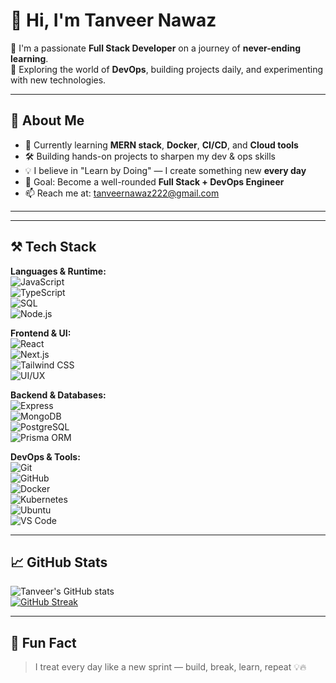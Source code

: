 # 👋 Hi, I'm Tanveer Nawaz

🚀 I'm a passionate **Full Stack Developer** on a journey of **never-ending learning**.  
🔧 Exploring the world of **DevOps**, building projects daily, and experimenting with new technologies.

---

## 🧠 About Me

- 🌱 Currently learning **MERN stack**, **Docker**, **CI/CD**, and **Cloud tools**
- 🛠️ Building hands-on projects to sharpen my dev & ops skills
- 💡 I believe in "Learn by Doing" — I create something new **every day**
- 🎯 Goal: Become a well-rounded **Full Stack + DevOps Engineer**
- 📫 Reach me at: tanveernawaz222@gmail.com

---

---

## ⚒️ Tech Stack

**Languages & Runtime:**  
![JavaScript](https://img.shields.io/badge/-JavaScript-black?logo=javascript)  
![TypeScript](https://img.shields.io/badge/-TypeScript-3178C6?logo=typescript&logoColor=white)  
![SQL](https://img.shields.io/badge/-SQL-4479A1?logo=postgresql)  
![Node.js](https://img.shields.io/badge/-Node.js-339933?logo=node.js&logoColor=white)

**Frontend & UI:**  
![React](https://img.shields.io/badge/-React-black?logo=react)  
![Next.js](https://img.shields.io/badge/-Next.js-000000?logo=next.js)  
![Tailwind CSS](https://img.shields.io/badge/-Tailwind_CSS-38B2AC?logo=tailwind-css&logoColor=white)  
![UI/UX](https://img.shields.io/badge/-UI/UX-FF69B4?style=flat-square)

**Backend & Databases:**  
![Express](https://img.shields.io/badge/-Express.js-gray?logo=express)  
![MongoDB](https://img.shields.io/badge/-MongoDB-47A248?logo=mongodb&logoColor=white)  
![PostgreSQL](https://img.shields.io/badge/-PostgreSQL-336791?logo=postgresql&logoColor=white)  
![Prisma ORM](https://img.shields.io/badge/-Prisma-2D3748?logo=prisma)

**DevOps & Tools:**  
![Git](https://img.shields.io/badge/-Git-F05032?logo=git&logoColor=white)  
![GitHub](https://img.shields.io/badge/-GitHub-181717?logo=github)  
![Docker](https://img.shields.io/badge/-Docker-2496ED?logo=docker)  
![Kubernetes](https://img.shields.io/badge/-Kubernetes-326CE5?logo=kubernetes&logoColor=white)  
![Ubuntu](https://img.shields.io/badge/-Ubuntu-E95420?logo=ubuntu&logoColor=white)  
![VS Code](https://img.shields.io/badge/-VS%20Code-007ACC?logo=visual-studio-code)

---


## 📈 GitHub Stats

![Tanveer's GitHub stats](https://github-readme-stats.vercel.app/api?username=tanveernawaz&show_icons=true&theme=tokyonight)  
[![GitHub Streak](https://streak-stats.demolab.com?user=tanveernawaz&theme=tokyonight)](https://git.io/streak-stats)

---

## 🧩 Fun Fact

> I treat every day like a new sprint — build, break, learn, repeat 💡🔥
